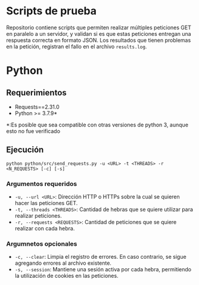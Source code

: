 # Scripts de prueba

Repositorio contiene scripts que permiten realizar múltiples peticiones GET en paralelo a un servidor, y validan si es que estas peticiones entregan una respuesta correcta en formato JSON. Los resultados que tienen problemas en la petición, registran el fallo en el archivo `results.log`.

# Python

## Requerimientos

- Requests==2.31.0
- Python >= 3.7.9\*

\*:Es posible que sea compatible con otras versiones de python 3, aunque esto no fue verificado

## Ejecución

```
python python/src/send_requests.py -u <URL> -t <THREADS> -r <N_REQUESTS> [-c] [-s]
```

### Argumentos requeridos

- `-u, --url <URL>`: Dirección HTTP o HTTPs sobre la cual se quieren hacer las peticiones GET.
- `-t, --threads <THREADS>`: Cantidad de hebras que se quiere utilizar para realizar peticiones.
- `-r, --requests <REQUESTS>`: Cantidad de peticiones que se quiere realizar con cada hebra.

### Argumnetos opcionales

- `-c, --clear`: Limpia el registro de errores. En caso contrario, se sigue agregando errores al archivo existente.
- `-s, --session`: Mantiene una sesión activa por cada hebra, permitiendo la utilización de cookies en las peticiones.
